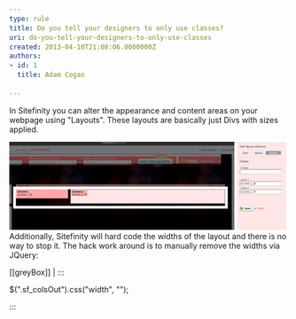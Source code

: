 ```yaml
---
type: rule
title: Do you tell your designers to only use classes?
uri: do-you-tell-your-designers-to-only-use-classes
created: 2013-04-10T21:08:06.0000000Z
authors:
- id: 1
  title: Adam Cogan

---
```


In Sitefinity you can alter the appearance and content areas on your webpage using "Layouts". These layouts are basically just Divs with sizes applied.
 
![You have the ability to assign a Class to a Div only. No other customisations can be made](sitefinity-class-only.jpg)
Additionally, Sitefinity will hard code the widths of the layout and there is no way to stop it.
 The hack work around is to manually remove the widths via JQuery:

[[greyBox]]
| :::

$(".sf\_colsOut").css("width", "");

:::
